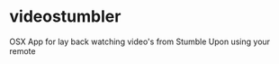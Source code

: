 videostumbler
=============

OSX App for lay back watching video's from Stumble Upon using your remote